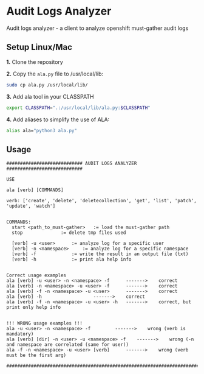 # Audit Logs Analyzer
Audit logs analyzer - a client to analyze openshift must-gather audit logs


## Setup Linux/Mac
**1.** Clone the repository

**2.** Copy the `ala.py` file to /usr/local/lib:
```bash
sudo cp ala.py /usr/local/lib/
```

**3.** Add ala tool in your CLASSPATH
```bash
export CLASSPATH=".:/usr/local/lib/ala.py:$CLASSPATH"
```

**4.** Add aliases to simplify the use of ALA:
```bash
alias ala="python3 ala.py"
```


## Usage

```
############################ AUDIT LOGS ANALYZER ############################

USE

ala [verb] [COMMANDS]

verb: ['create', 'delete', 'deletecollection', 'get', 'list', 'patch', 'update', 'watch']


COMMANDS:
  start <path_to_must-gather> 	:= load the must-gather path
  stop 				:= delete tmp files used

  [verb] -u <user> 		:= analyze log for a specific user
  [verb] -n <namespace> 	:= analyze log for a specific namespace
  [verb] -f 			:= write the result in an output file (txt)
  [verb] -h 			:= print ala help info


Correct usage examples
ala [verb] -u <user> -n <namespace> -f 		------->	correct
ala [verb] -n <namespace> -u <user> -f 		------->	correct
ala [verb] -f -n <namespace> -u <user> 		------->	correct
ala [verb] -h 					------->	correct
ala [verb] -f -n <namespace> -u <user> -h 	------->	correct, but print only help info


!!! WRONG usage examples !!! 
ala -u <user> -n <namespace> -f 		------->	wrong (verb is mandatory)
ala [verb] [dir] -n <user> -u <namespace> -f 	------->	wrong (-n and namespace are correlated (same for user))
ala -f -n <namespace> -u <user> [verb]  	------->	wrong (verb must be the first arg)

##############################################################################

```